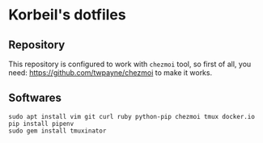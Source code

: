 # Korbeil's dotfiles

## Repository

This repository is configured to work with `chezmoi` tool, so first of all, you need: https://github.com/twpayne/chezmoi to make it works.

## Softwares

```
sudo apt install vim git curl ruby python-pip chezmoi tmux docker.io
pip install pipenv
sudo gem install tmuxinator
```
